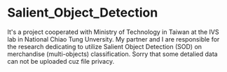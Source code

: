 # Salient_Object_Detection
It's a project cooperated with Ministry of Technology in Taiwan at the IVS lab in National Chiao Tung Unversity.
My partner and I are responsible for the research dedicating to utilize Salient Object Detection (SOD) on merchandise (multi-objects) classification. 
Sorry that some detalied data can not be uploaded cuz file privacy. 
